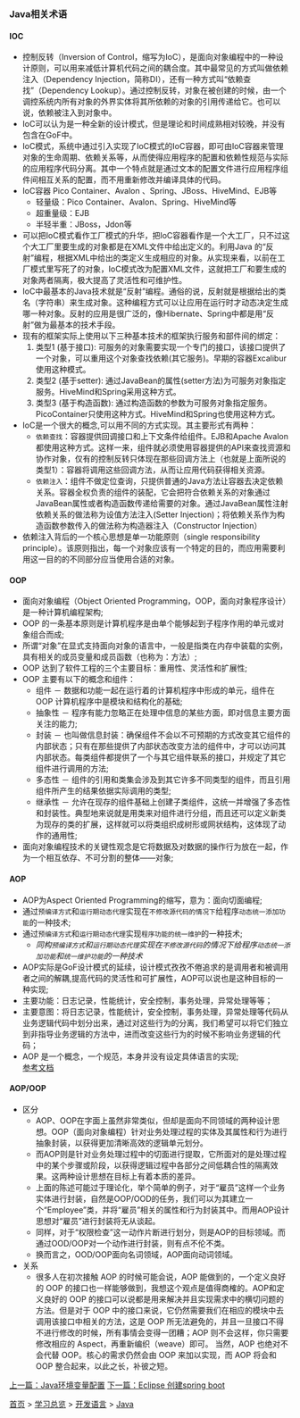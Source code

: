 ### Java相关术语

#### IOC
* 控制反转（Inversion of Control，缩写为IoC），是面向对象编程中的一种设计原则，可以用来减低计算机代码之间的耦合度。其中最常见的方式叫做依赖注入（Dependency Injection，简称DI），还有一种方式叫“依赖查找”（Dependency Lookup）。通过控制反转，对象在被创建的时候，由一个调控系统内所有对象的外界实体将其所依赖的对象的引用传递给它。也可以说，依赖被注入到对象中。
* IoC可以认为是一种全新的设计模式，但是理论和时间成熟相对较晚，并没有包含在GoF中。
* IoC模式，系统中通过引入实现了IoC模式的IoC容器，即可由IoC容器来管理对象的生命周期、依赖关系等，从而使得应用程序的配置和依赖性规范与实际的应用程序代码分离。其中一个特点就是通过文本的配置文件进行应用程序组件间相互关系的配置，而不用重新修改并编译具体的代码。
* IoC容器
    Pico Container、Avalon 、Spring、JBoss、HiveMind、EJB等
    * 轻量级：Pico Container、Avalon、Spring、HiveMind等
    * 超重量级：EJB
    * 半轻半重：JBoss，Jdon等
* 可以把IoC模式看作工厂模式的升华，把IoC容器看作是一个大工厂，只不过这个大工厂里要生成的对象都是在XML文件中给出定义的。利用Java 的“反射”编程，根据XML中给出的类定义生成相应的对象。从实现来看，以前在工厂模式里写死了的对象，IoC模式改为配置XML文件，这就把工厂和要生成的对象两者隔离，极大提高了灵活性和可维护性。
* IoC中最基本的Java技术就是“反射”编程。通俗的说，反射就是根据给出的类名（字符串）来生成对象。这种编程方式可以让应用在运行时才动态决定生成哪一种对象。反射的应用是很广泛的，像Hibernate、Spring中都是用“反射”做为最基本的技术手段。
* 现有的框架实际上使用以下三种基本技术的框架执行服务和部件间的绑定：
    1. 类型1 (基于接口): 可服务的对象需要实现一个专门的接口，该接口提供了一个对象，可以重用这个对象查找依赖(其它服务)。早期的容器Excalibur使用这种模式。
    2. 类型2 (基于setter): 通过JavaBean的属性(setter方法)为可服务对象指定服务。HiveMind和Spring采用这种方式。
    3. 类型3 (基于构造函数): 通过构造函数的参数为可服务对象指定服务。PicoContainer只使用这种方式。HiveMind和Spring也使用这种方式。
* IoC是一个很大的概念,可以用不同的方式实现。其主要形式有两种：
    * `依赖查找`：容器提供回调接口和上下文条件给组件。EJB和Apache Avalon 都使用这种方式。这样一来，组件就必须使用容器提供的API来查找资源和协作对象，仅有的控制反转只体现在那些回调方法上（也就是上面所说的 类型1）：容器将调用这些回调方法，从而让应用代码获得相关资源。
    * `依赖注入`：组件不做定位查询，只提供普通的Java方法让容器去决定依赖关系。容器全权负责的组件的装配，它会把符合依赖关系的对象通过JavaBean属性或者构造函数传递给需要的对象。通过JavaBean属性注射依赖关系的做法称为设值方法注入(Setter Injection)；将依赖关系作为构造函数参数传入的做法称为构造器注入（Constructor Injection）
* 依赖注入背后的一个核心思想是单一功能原则（single responsibility principle）。该原则指出，每一个对象应该有一个特定的目的，而应用需要利用这一目的的不同部分应当使用合适的对象。


#### OOP
* 面向对象编程（Object Oriented Programming，OOP，面向对象程序设计）是一种计算机编程架构;
* OOP 的一条基本原则是计算机程序是由单个能够起到子程序作用的单元或对象组合而成;
* 所谓“对象”在显式支持面向对象的语言中，一般是指类在内存中装载的实例，具有相关的成员变量和成员函数（也称为：方法）;
* OOP 达到了软件工程的三个主要目标：重用性、灵活性和扩展性;
* OOP 主要有以下的概念和组件：
    *  组件 － 数据和功能一起在运行着的计算机程序中形成的单元，组件在 OOP 计算机程序中是模块和结构化的基础;
    *  抽象性 － 程序有能力忽略正在处理中信息的某些方面，即对信息主要方面关注的能力;
    *  封装 － 也叫做信息封装：确保组件不会以不可预期的方式改变其它组件的内部状态；只有在那些提供了内部状态改变方法的组件中，才可以访问其内部状态。每类组件都提供了一个与其它组件联系的接口，并规定了其它组件进行调用的方法;
    *  多态性 － 组件的引用和类集会涉及到其它许多不同类型的组件，而且引用组件所产生的结果依据实际调用的类型;
    *  继承性 － 允许在现存的组件基础上创建子类组件，这统一并增强了多态性和封装性。典型地来说就是用类来对组件进行分组，而且还可以定义新类为现存的类的扩展，这样就可以将类组织成树形或网状结构，这体现了动作的通用性;
* 面向对象编程技术的关键性观念是它将数据及对数据的操作行为放在一起，作为一个相互依存、不可分割的整体——对象;

#### AOP
* AOP为Aspect Oriented Programming的缩写，意为：面向切面编程;
* 通过`预编译方式`和`运行期动态代理`实现在`不修改源代码的情况下`给程序`动态统一添加功能`的一种技术;
* 通过`预编译方式`和`运行期动态代理`实现`程序功能的统一维护`的一种技术;
    * *同构`预编译方式`和`运行期动态代理`实现在`不修改源代码`的情况下给程序`动态统一添加功能`和`统一维护功能`的一种技术*
* AOP实际是GoF设计模式的延续，设计模式孜孜不倦追求的是调用者和被调用者之间的解耦,提高代码的灵活性和可扩展性，AOP可以说也是这种目标的一种实现;
* 主要功能：日志记录，性能统计，安全控制，事务处理，异常处理等等；
* 主要意图：将日志记录，性能统计，安全控制，事务处理，异常处理等代码从业务逻辑代码中划分出来，通过对这些行为的分离，我们希望可以将它们独立到非指导业务逻辑的方法中，进而改变这些行为的时候不影响业务逻辑的代码；
* AOP 是一个概念，一个规范，本身并没有设定具体语言的实现;  
[参考文档](https://baike.baidu.com/item/AOP/1332219?fr=aladdin)

#### AOP/OOP
* 区分
    * AOP、OOP在字面上虽然非常类似，但却是面向不同领域的两种设计思想。OOP（面向对象编程）针对业务处理过程的实体及其属性和行为进行抽象封装，以获得更加清晰高效的逻辑单元划分。
    * 而AOP则是针对业务处理过程中的切面进行提取，它所面对的是处理过程中的某个步骤或阶段，以获得逻辑过程中各部分之间低耦合性的隔离效果。这两种设计思想在目标上有着本质的差异。
    * 上面的陈述可能过于理论化，举个简单的例子，对于“雇员”这样一个业务实体进行封装，自然是OOP/OOD的任务，我们可以为其建立一个“Employee”类，并将“雇员”相关的属性和行为封装其中。而用AOP设计思想对“雇员”进行封装将无从谈起。
    * 同样，对于“权限检查”这一动作片断进行划分，则是AOP的目标领域。而通过OOD/OOP对一个动作进行封装，则有点不伦不类。
    * 换而言之，OOD/OOP面向名词领域，AOP面向动词领域。
* 关系
    * 很多人在初次接触 AOP 的时候可能会说，AOP 能做到的，一个定义良好的 OOP 的接口也一样能够做到，我想这个观点是值得商榷的。AOP和定义良好的 OOP 的接口可以说都是用来解决并且实现需求中的横切问题的方法。但是对于 OOP 中的接口来说，它仍然需要我们在相应的模块中去调用该接口中相关的方法，这是 OOP 所无法避免的，并且一旦接口不得不进行修改的时候，所有事情会变得一团糟；AOP 则不会这样，你只需要修改相应的 Aspect，再重新编织（weave）即可。 当然，AOP 也绝对不会代替 OOP。核心的需求仍然会由 OOP 来加以实现，而 AOP 将会和 OOP 整合起来，以此之长，补彼之短。


  
[上一篇：Java环境变量配置](201903001.md) [下一篇：Eclipse 创建spring boot](201905002.md)  
  
[首页](../../../README.md) > [学习总览](../../../introduction/studyCatalogList.md) > [开发语言](../developmentLanguage.md) > [Java](java.md) 
